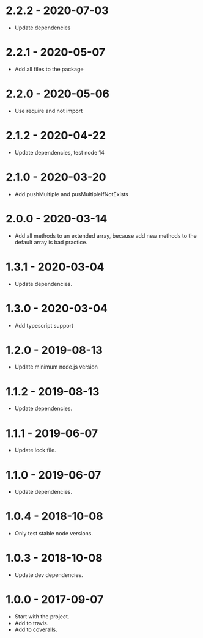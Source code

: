 2.2.2 - 2020-07-03
=====

* Update dependencies

2.2.1 - 2020-05-07
=====

* Add all files to the package

2.2.0 - 2020-05-06
=====

* Use require and not import

2.1.2 - 2020-04-22
=====

* Update dependencies, test node 14

2.1.0 - 2020-03-20
=====

* Add pushMultiple and pusMultipleIfNotExists

2.0.0 - 2020-03-14
=====

* Add all methods to an extended array, because add new methods to the default array is bad practice.


1.3.1 - 2020-03-04
=====

* Update dependencies.

1.3.0 - 2020-03-04
=====

* Add typescript support

1.2.0 - 2019-08-13
=====

* Update minimum node.js version

1.1.2 - 2019-08-13
=====

* Update dependencies.

1.1.1 - 2019-06-07
=====

* Update lock file.

1.1.0 - 2019-06-07
=====

* Update dependencies.

1.0.4 - 2018-10-08
=====

* Only test stable node versions.

1.0.3 - 2018-10-08
=====

* Update dev dependencies.

1.0.0 - 2017-09-07
=====

* Start with the project.
* Add to travis.
* Add to coveralls.
